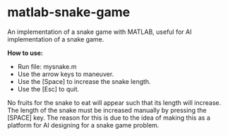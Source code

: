 # matlab-snake-game
An implementation of a snake game with MATLAB, useful for AI implementation 
of a snake game. 

 **How to use:** 
- Run file: mysnake.m 
- Use the arrow keys to maneuver. 
- Use the [Space] to increase the snake length. 
- Use the [Esc] to quit. 

No fruits for the snake to eat will appear such that its length will increase. 
The length of the snake must be increased manually by pressing the [SPACE] 
key. The reason for this is due to the idea of making this as a platform 
for AI designing for a snake game problem.